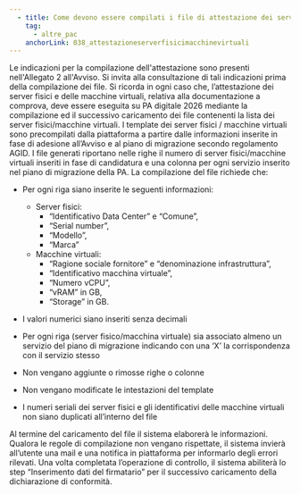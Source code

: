 ```yaml
---
  - title: Come devono essere compilati i file di attestazione dei server fisici / macchine virtuali per la gestione di un progetto?
    tag:
      - altre_pac
    anchorLink: 038_attestazioneserverfisicimacchinevirtuali
---
```


Le indicazioni per la compilazione dell'attestazione sono presenti nell'Allegato 2 all'Avviso. Si invita alla consultazione di tali indicazioni prima della compilazione dei file. 
Si ricorda in ogni caso che, l’attestazione dei server fisici e delle macchine virtuali, relativa alla documentazione a comprova, deve essere eseguita su PA digitale 2026 mediante la compilazione ed il successivo caricamento dei file contenenti la lista dei server fisici/macchine virtuali.
I template dei server fisici / macchine virtuali sono precompilati dalla piattaforma a partire dalle informazioni inserite in fase di adesione all’Avviso e al piano di migrazione secondo regolamento AGID.
I file generati riportano nelle righe il numero di server fisici/macchine virtuali inseriti in fase di candidatura e una colonna per ogni servizio inserito nel piano di migrazione della PA.
La compilazione del file richiede che:
- Per ogni riga siano inserite le seguenti informazioni:
  - Server fisici:
    - “Identificativo Data Center” e “Comune”,
    - “Serial number”,
    - “Modello”,
    - “Marca”
  - Macchine virtuali:
    - “Ragione sociale fornitore” e “denominazione infrastruttura”,
    - “Identificativo macchina virtuale”,
    - “Numero vCPU”,
    - “vRAM” in GB,
    - “Storage” in GB.
      
- I valori numerici siano inseriti senza decimali
- Per ogni riga (server fisico/macchina virtuale) sia associato almeno un servizio del piano di migrazione indicando con una ‘X’ la corrispondenza con il servizio stesso
- Non vengano aggiunte o rimosse righe o colonne
- Non vengano modificate le intestazioni del template
- I numeri seriali dei server fisici e gli identificativi delle macchine virtuali non siano duplicati all’interno del file

Al termine del caricamento del file il sistema elaborerà le informazioni. Qualora le regole di compilazione non vengano rispettate, il sistema invierà all’utente una mail e una notifica in piattaforma per informarlo degli errori rilevati.
Una volta completata l’operazione di controllo, il sistema abiliterà lo step “Inserimento dati del firmatario” per il successivo caricamento della dichiarazione di conformità.
